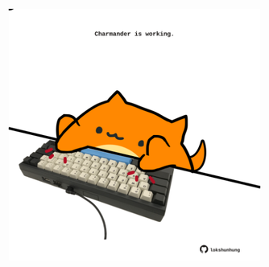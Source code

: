 <!-- built at 04/08/2023, 10:00:53 UTC -->
<p align="center">
  <img width="500" height="500" src="./ReadmeImage.svg">
</p>
